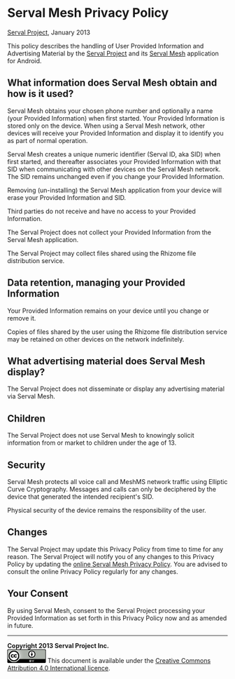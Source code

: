 <!DOCTYPE html PUBLIC "-//W3C//DTD XHTML 1.0 Transitional//EN" "http://www.w3.org/TR/xhtml1/DTD/xhtml1-transitional.dtd">
<html xmlns="http://www.w3.org/1999/xhtml">
<head>
  <meta http-equiv="Content-Type" content="text/html; charset=utf-8" />
  <meta http-equiv="Content-Style-Type" content="text/css" />
  <meta name="generator" content="pandoc" />
  <title>Serval Help: Privacy Policy</title>
  <style type="text/css">code{white-space: pre;}</style>
  <link rel="stylesheet" href="servalhelp.css" type="text/css" />
  <meta name="description" content="Serval App WebView Page" />
</head>
<body>
<h1 id="serval-mesh-privacy-policy">Serval Mesh Privacy Policy</h1>
<p><a href="http://www.servalproject.org/">Serval Project</a>, January 2013</p>
<p>This policy describes the handling of User Provided Information and Advertising Material by the <a href="http://www.servalproject.org/">Serval Project</a> and its <a href="./CURRENT-RELEASE.md">Serval Mesh</a> application for Android.</p>
<h2 id="what-information-does-serval-mesh-obtain-and-how-is-it-used">What information does Serval Mesh obtain and how is it used?</h2>
<p>Serval Mesh obtains your chosen phone number and optionally a name (your Provided Information) when first started. Your Provided Information is stored only on the device. When using a Serval Mesh network, other devices will receive your Provided Information and display it to identify you as part of normal operation.</p>
<p>Serval Mesh creates a unique numeric identifier (Serval ID, aka SID) when first started, and thereafter associates your Provided Information with that SID when communicating with other devices on the Serval Mesh network. The SID remains unchanged even if you change your Provided Information.</p>
<p>Removing (un-installing) the Serval Mesh application from your device will erase your Provided Information and SID.</p>
<p>Third parties do not receive and have no access to your Provided Information.</p>
<p>The Serval Project does not collect your Provided Information from the Serval Mesh application.</p>
<p>The Serval Project may collect files shared using the Rhizome file distribution service.</p>
<h2 id="data-retention-managing-your-provided-information">Data retention, managing your Provided Information</h2>
<p>Your Provided Information remains on your device until you change or remove it.</p>
<p>Copies of files shared by the user using the Rhizome file distribution service may be retained on other devices on the network indefinitely.</p>
<h2 id="what-advertising-material-does-serval-mesh-display">What advertising material does Serval Mesh display?</h2>
<p>The Serval Project does not disseminate or display any advertising material via Serval Mesh.</p>
<h2 id="children">Children</h2>
<p>The Serval Project does not use Serval Mesh to knowingly solicit information from or market to children under the age of 13.</p>
<h2 id="security">Security</h2>
<p>Serval Mesh protects all voice call and MeshMS network traffic using Elliptic Curve Cryptography. Messages and calls can only be deciphered by the device that generated the intended recipient's SID.</p>
<p>Physical security of the device remains the responsibility of the user.</p>
<h2 id="changes">Changes</h2>
<p>The Serval Project may update this Privacy Policy from time to time for any reason. The Serval Project will notify you of any changes to this Privacy Policy by updating the <a href="https://github.com/servalproject/batphone/blob/development/PRIVACY.md">online Serval Mesh Privacy Policy</a>. You are advised to consult the online Privacy Policy regularly for any changes.</p>
<h2 id="your-consent">Your Consent</h2>
<p>By using Serval Mesh, consent to the Serval Project processing your Provided Information as set forth in this Privacy Policy now and as amended in future.</p>
<hr />
<p><strong>Copyright 2013 Serval Project Inc.</strong><br />
<img src="./cc-by-4.0.png" alt="CC-BY-4.0" /> This document is available under the <a href="./LICENSE-DOCUMENTATION.md">Creative Commons Attribution 4.0 International licence</a>.</p>
</body>
</html>
